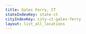 ```yaml
---
title: Gales Ferry, CT
stateIndexKey: state-ct
cityIndexKey: city-ct-gales-ferry
layout: list_all_locations
---
```

